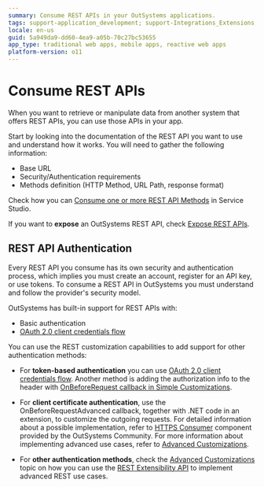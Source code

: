 ```yaml
---
summary: Consume REST APIs in your OutSystems applications.
tags: support-application_development; support-Integrations_Extensions; support-Integrations_Extensions-overview
locale: en-us
guid: 5a949da9-dd60-4ea9-a05b-70c27bc53655
app_type: traditional web apps, mobile apps, reactive web apps
platform-version: o11
---
```


# Consume REST APIs

When you want to retrieve or manipulate data from another system that offers REST APIs, you can use those APIs in your app.  

Start by looking into the documentation of the REST API you want to use and understand how it works. You will need to gather the following information:

* Base URL
* Security/Authentication requirements
* Methods definition (HTTP Method, URL Path, response format)

Check how you can [Consume one or more REST API Methods](consume-a-rest-api.md) in Service Studio.

<div class="info" markdown="1">

If you want to **expose** an OutSystems REST API, check [Expose REST APIs](../expose-rest-apis/intro.md).

</div>

## REST API Authentication

Every REST API you consume has its own security and authentication process, which implies you must create an account, register for an API key, or use tokens. To consume a REST API in OutSystems you must understand and follow the provider's security model.

OutSystems has built-in support for REST APIs with:

* Basic authentication
* [OAuth 2.0 client credentials flow](rest-oauth2-authorization.md)

You can use the REST customization capabilities to add support for other authentication methods:

* For **token-based authentication** you can use [OAuth 2.0 client credentials flow](rest-oauth2-authorization.md). Another method is adding the authorization info to the header with [OnBeforeRequest callback in Simple Customizations](simple-customizations.md).

* For **client certificate authentication**, use the OnBeforeRequestAdvanced callback, together with .NET code in an extension, to customize the outgoing requests. For detailed information about a possible implementation, refer to [HTTPS Consumer](https://www.outsystems.com/forge/component-overview/3591/https-consumer) component provided by the OutSystems Community. For more information about implementing advanced use cases, refer to [Advanced Customizations](advanced-customizations.md).

* For **other authentication methods**, check the [Advanced Customizations](advanced-customizations.md) topic on how you can use the [REST Extensibility API](../../../ref/apis/rest-extensibility-api.md) to implement advanced REST use cases.

